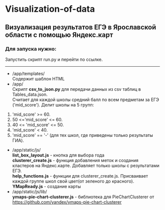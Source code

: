 # Visualization-of-data
## Визуализация результатов ЕГЭ в Ярославской области с помощью Яндекс.карт

### Для запуска нужно:
Запустить скрипт run.py и перейти по ссылке.
***
* /app/templates/ <br>Содержит шаблон HTML</br>
* /app/ <br>Скрипт **csv_to_json.py** для передачи данных из csv таблиц в Tables_data.json.</br>
Считает для каждой школы средний балл по всем предметам за ЕГЭ ('mid_score'). Делит школы на 5 групп:
1. 'mid_score' >= 60.
2. 50 <='mid_score' <= 60.
3. 40 <= 'mid_score' <= 50.
4. 'mid_score' < 40.
5. 'mid_score' == '-' (для тех школ, где приведены только результаты ГИА).

* /app/static/js/ <br>**list_box_layout.js** - кнопка для выбора года</br> 
                  **clusterer_create.js** - функция добавления меток и создания кластеров на Яндекс.карте.
                  Добавляет только школы с результатами ЕГЭ.
                  <br>**help_functions.js** - функции для clusterer_create.js. Присваивает каждой группе школ свой цвет(от зеленого до красного).</br>
                  **YMapReady.js** - создание карты 
* /app/static/js/lib/ <br>**ymaps-pie-chart-clusterer.js** - библиотека для PieChartClusterer от https://github.com/yandex/ymaps-pie-chart-clusterer</br>
